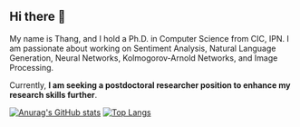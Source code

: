 ## Hi there 👋

My name is Thang, and I hold a Ph.D. in Computer Science from CIC, IPN. I am passionate about working on Sentiment Analysis, Natural Language Generation, Neural Networks, Kolmogorov-Arnold Networks, and Image Processing.

Currently, **I am seeking a postdoctoral researcher position to enhance my research skills further**.

[![Anurag's GitHub stats](https://github-readme-stats.vercel.app/api?username=hoangthangta)](https://github.com/hoangthangta/github-readme-stats)
[![Top Langs](https://github-readme-stats.vercel.app/api/top-langs/?username=hoangthangta)](https://github.com/hoangthangta/github-readme-stats)

<!--
**hoangthangta/hoangthangta** is a ✨ _special_ ✨ repository because its `README.md` (this file) appears on your GitHub profile.

Here are some ideas to get you started:

- 🔭 I’m currently working on ...
- 🌱 I’m currently learning ...
- 👯 I’m looking to collaborate on ...
- 🤔 I’m looking for help with ...
- 💬 Ask me about ...
- 📫 How to reach me: ...
- 😄 Pronouns: ...
- ⚡ Fun fact: ...
-->
